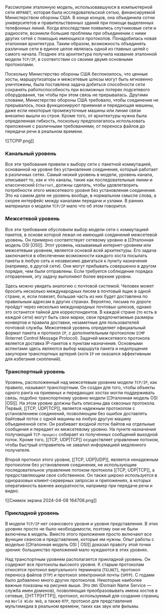 Рассмотрим эталонную модель, использовавшуюся в компьютерной сети `ARPANET`, которая была исследовательской сетью, финансируемой Министерством обороны США. В конце концов, она объединила сотни университетов и правительственных зданий при помощи выделенных телефонных линий. Когда впоследствии появились спутниковые сети и радиосети, возникли большие проблемы при объединении с ними других сетей с помощью имеющихся протоколов. Понадобилась новая эталонная архитектура. Таким образом, возможность объединять различные сети в единое целое являлась одной из главных целей с самого начала. Позднее эта архитектура получила название эталонной модели `TCP/IP`, в соответствии со своими двумя основными протоколами. 

Поскольку Министерство обороны США беспокоилось, что ценные хосты, маршрутизаторы и межсетевые шлюзы могут быть мгновенно уничтожены, была поставлена задача добиться способности сети сохранять работоспособность при возможных потерях подсетевого оборудования, так чтобы при этом связь не прерывалась. Другими словами, Министерство обороны США требовало, чтобы соединение не прерывалось, пока функционируют приемная и передающая машины, даже если некоторые промежуточные машины или линии связи внезапно вышли из строя. Кроме того, от архитектуры нужна была определенная гибкость, поскольку предполагалось использовать приложения с различными требованиями, от переноса файлов до передачи речи в реальном времени. 

![[TCPIP.png]]

### Канальный уровень 

Все эти требования привели к выбору сети с пакетной коммутацией, основанной на уровне без установления соединения, который работает в различных сетях. Самый низкий уровень в модели, уровень канала, описывает то, как и что каналы, такие как последовательные линии и классический `Ethernet`, должны сделать, чтобы удовлетворить потребности этого межсетевого уровня без установления соединения. Это на самом деле не уровень вообще, в нормальном смысле слова, а скорее интерфейс между каналами передачи и узлами. В ранних материалах о модели `TCP/IP` мало что об этом говорится. 

### Межсетевой уровень 

Все эти требования обусловили выбор модели сети с коммутацией пакетов, в основе которой лежал не имеющий соединений межсетевой уровень. Он примерно соответствует сетевому уровню в [[Эталонная модель OSI |OSI]]. Этот уровень, называемый интернет-уровнем или межсетевым уровнем, является основой всей архитектуры. Его задача заключается в обеспечении возможности каждого хоста посылать пакеты в любую сеть и независимо двигаться к пункту назначения (например, в другой сети). Они могут прибывать совершенно в другом порядке, чем были отправлены. Если требуется соблюдение порядка отправления, эту задачу выполняют более верхние уровни. 

Здесь можно увидеть аналогию с почтовой системой. Человек может бросить несколько международных писем в почтовый ящик в одной стране, и, если повезет, большая часть из них будет доставлена по правильным адресам в других странах. Вероятно, письма по дороге пройдут через несколько международных почтовых шлюзов, однако это останется тайной для корреспондентов. В каждой стране (то есть в каждой сети) могут быть свои марки, свои предпочитаемые размеры конвертов и правила доставки, незаметные для пользователей почтовой службы. Межсетевой уровень определяет официальный формат пакета и протокол `IP`, с дополнительным протоколом `ICMP` (Internet Control Message Protocol). Задачей межсетевого протокола является доставка IP-пакетов к пунктам назначения. Основными аспектами здесь являются выбор маршрута пакета и недопущение закупорки транспортных артерий (хотя `IP` не оказался эффективным для избегания скоплений).

### Транспортный уровень 

Уровень, расположенный над межсетевым уровнем модели `TCP/IP`, как правило, называют транспортным. Он создан для того, чтобы объекты одного ранга на приемных и передающих хостах могли поддерживать связь, подобно транспортному уровню модели [[Эталонная модель OSI |OSI]]. На этом уровне должны быть описаны два сквозных протокола. Первый, [[TCP, UDP|TCP]], является надежным протоколом с установлением соединений, позволяющим без ошибок доставлять байтовый поток с одной машины на любую другую машину объединенной сети. Он разбивает входной поток байтов на отдельные сообщения и передает их межсетевому уровню. На пункте назначения получающий `TCP-процесс` собирает из полученных сообщений выходной поток. Кроме того, [[TCP, UDP|TCP]] осуществляет управление потоком, чтобы быстрый отправитель не завалил информацией медленного получателя. 

Второй протокол этого уровня, [[TCP, UDP|UDP]], является ненадежным протоколом без установления соединения, не использующим последовательное управление потоком протокола [[TCP, UDP|TCP]], а предоставляющим свое собственное. Он также широко используется в одноразовых клиент-серверных запросах и приложениях, в которых оперативность важнее аккуратности, например при передаче речи и видео.

![[Снимок экрана 2024-04-08 164708.png]]
### Прикладной уровень 

В модели `TCP/IP` нет сеансового уровня и уровня представления. В этих уровнях просто не было необходимости, поэтому они не были включены в модель. Вместо этого приложения просто включают все функции сеансов и представления, которые им нужны. Опыт работы с моделью [[Эталонная модель OSI | OSI]] доказал правоту этой точки зрения: большинство приложений мало нуждаются в этих уровнях. 

Над транспортным уровнем располагается прикладной уровень. Он содержит все протоколы высокого уровня. К старым протоколам относятся протокол виртуального терминала (`TELNET`), протокол переноса файлов (`FTP`) и протокол электронной почты (`SMTP`). С годами было добавлено много других протоколов. Некоторые наиболее важные показаны на рисунке выше. Это `DNS` (Domain Name Service — служба имен доменов), позволяющая преобразовывать имена хостов в сетевые, [[HTTP|HTTP]], протокол, используемый для создания страниц на `World Wide Web`, а также `RTP`, протокол для представления мультимедиа в реальном времени, таких как звук или фильмы.